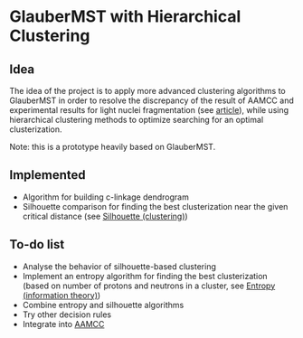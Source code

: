 # GlauberMST with Hierarchical Clustering


## Idea

The idea of the project is to apply more advanced clustering algorithms to GlauberMST in order to resolve the discrepancy of the result of AAMCC and experimental results for light nuclei fragmentation (see [article](https://doi.org/10.1016/0020-0190(78)90039-X)), while using hierarchical clustering methods to optimize searching for an optimal clusterization.

Note: this is a prototype heavily based on GlauberMST.


## Implemented

* Algorithm for building c-linkage dendrogram
* Silhouette comparison for finding the best clusterization near the given critical distance (see [Silhouette (clustering)](https://en.wikipedia.org/wiki/Silhouette_(clustering)))

## To-do list

* Analyse the behavior of silhouette-based clustering
* Implement an entropy algorithm for finding the best clusterization (based on number of protons and neutrons in a cluster, see [Entropy (information theory)](https://en.wikipedia.org/wiki/Entropy_(information_theory)))
* Combine entropy and silhouette algorithms
* Try other decision rules
* Integrate into [AAMCC](https://github.com/alexsvetlichnyy/AAMCC)
